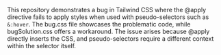 This repository demonstrates a bug in Tailwind CSS where the @apply directive fails to apply styles when used with pseudo-selectors such as `&:hover`.  The bug.css file showcases the problematic code, while bugSolution.css offers a workaround. The issue arises because @apply directly inserts the CSS, and pseudo-selectors require a different context within the selector itself.